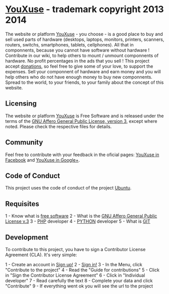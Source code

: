 

# [YouXuse](http://youxuse.com) - trademark copyright 2013 2014

The website or platform [YouXuse](http://youxuse.com) - you choose - is a good place to buy and sell used parts of hardware (desktops, laptops, monitors, printers, scanners, routers, switchs, smartphones, tablets, cellphones).
All that in componnents, because you cannot have software without hardware !
Contribute in our wiki, to help others to mount / unmount componnents of hardware.
No profit percentages in the ads that you sell !
This project accept [donations](http://youxuse.com/donate.php), so feel free to give some of your love, to support the expenses.
Sell your componnent of hardware and earn money and you will help others who do not have enough money to buy new componnents.
Spread to the world, to your friends, to your family about the concept of this website.

## Licensing

The website or platform [YouXuse](http://youxuse.com) is Free Software and is released under the terms of the [GNU Affero General Public License, version 3](http://www.youxuse.com/license.php), except where noted. Please check the respective files for details.

## Community

Feel free to contribute with your feedback in the oficial pages: [YouXuse in Facebook]() and [YouXuse in Google+]().

## Code of Conduct

This project uses the code of conduct of the project [Ubuntu](http://www.ubuntu.com/about/about-ubuntu/conduct).

## Requisites

1 - Know what is [free software](http://www.gnu.org/philosophy/free-sw.en.html)
2 - What is the [GNU Affero General Public License v.3](http://youxuse.com/license.php)
3 - [PHP](http://www.php.net/) developer
4 - [PYTHON](http://www.python.org/) developer
5 - What is [GIT](http://www.git-scm.com/)

## Development

To contribute to this project, you have to sign a Contributor License Agreement (CLA).
It's very simple:

1 - Create an account in [Sign up!](http://youxuse.com/signup.php)
2 - [Sign in!](http://youxuse.com/signin.php)
3 - In the Menu, click "Contribute to the project"
4 - Read the "Guide for contributions"
5 - Click in "Sign the Contributor License Agreement"
6 - Click in "Individual developer"
7 - Read carefully the text
8 - Complete your data and click "Contribute"
9 - If everything went ok you will see the url to the project
